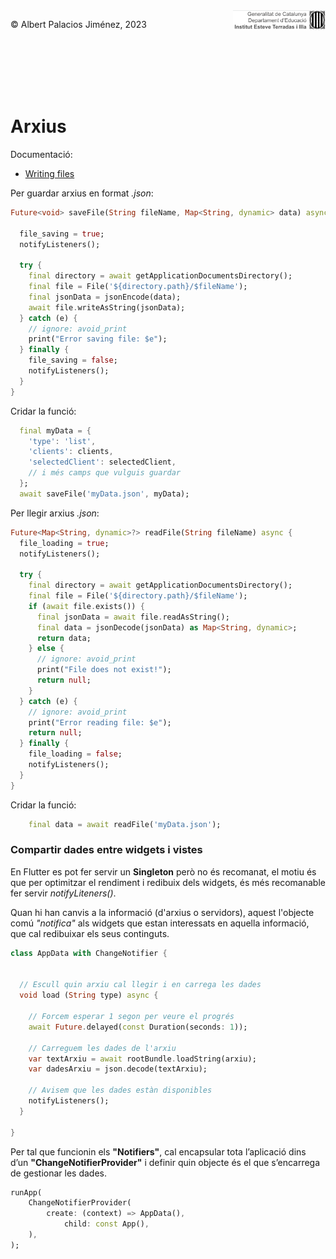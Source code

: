 <div style="display: flex; width: 100%;">
    <div style="flex: 1; padding: 0px;">
        <p>© Albert Palacios Jiménez, 2023</p>
    </div>
    <div style="flex: 1; padding: 0px; text-align: right;">
        <img src="./assets/ieti.png" height="32" alt="Logo de IETI" style="max-height: 32px;">
    </div>
</div>
<br/>

<br/>
<center><img src="./assets/dartlogo.png" style="max-height: 75px" alt="">
<br/></center>
<br/>
<br/>

# Arxius

Documentació:

- [Writing files](https://docs.flutter.dev/cookbook/persistence/reading-writing-files)

Per guardar arxius en format *.json*:

```dart
Future<void> saveFile(String fileName, Map<String, dynamic> data) async {

  file_saving = true;
  notifyListeners();

  try {
    final directory = await getApplicationDocumentsDirectory();
    final file = File('${directory.path}/$fileName');
    final jsonData = jsonEncode(data);
    await file.writeAsString(jsonData);
  } catch (e) {
    // ignore: avoid_print
    print("Error saving file: $e");
  } finally {
    file_saving = false;
    notifyListeners();
  }
}
```

Cridar la funció:

```dart
  final myData = {
    'type': 'list',
    'clients': clients,
    'selectedClient': selectedClient,
    // i més camps que vulguis guardar
  };
  await saveFile('myData.json', myData);
```

Per llegir arxius *.json*:

```dart
Future<Map<String, dynamic>?> readFile(String fileName) async {
  file_loading = true;
  notifyListeners();

  try {
    final directory = await getApplicationDocumentsDirectory();
    final file = File('${directory.path}/$fileName');
    if (await file.exists()) {
      final jsonData = await file.readAsString();
      final data = jsonDecode(jsonData) as Map<String, dynamic>;
      return data;
    } else {
      // ignore: avoid_print
      print("File does not exist!");
      return null;
    }
  } catch (e) {
    // ignore: avoid_print
    print("Error reading file: $e");
    return null;
  } finally {
    file_loading = false;
    notifyListeners();
  }
}
```

Cridar la funció:

```dart
    final data = await readFile('myData.json');
```

### Compartir dades entre widgets i vistes

En Flutter es pot fer servir un **Singleton** però no és recomanat, el motiu és que per optimitzar el rendiment i redibuix dels widgets, és més recomanable fer servir *notifyLiteners()*.

Quan hi han canvis a la informació (d'arxius o servidors), aquest l'objecte comú *"notifica"* als widgets que estan interessats en aquella informació, que cal redibuixar els seus continguts.


```dart
class AppData with ChangeNotifier {


  // Escull quin arxiu cal llegir i en carrega les dades
  void load (String type) async {

    // Forcem esperar 1 segon per veure el progrés
    await Future.delayed(const Duration(seconds: 1));

    // Carreguem les dades de l'arxiu
    var textArxiu = await rootBundle.loadString(arxiu);
    var dadesArxiu = json.decode(textArxiu);

    // Avisem que les dades estàn disponibles
    notifyListeners();
  }

}
```

Per tal que funcionin els **"Notifiers"**, cal encapsular tota l’aplicació dins d’un **"ChangeNotifierProvider"** i definir quin objecte és el que s’encarrega de gestionar les dades.

```dart
runApp(
    ChangeNotifierProvider(
        create: (context) => AppData(),
            child: const App(),
    ),
);
```